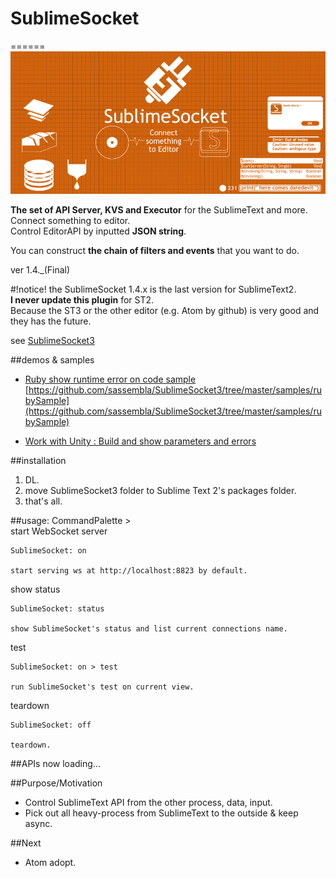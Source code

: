 # SublimeSocket
======
![SS](/main.png)

**The set of API Server, KVS and Executor** for the SublimeText and more.   
Connect something to editor.  
Control EditorAPI by inputted **JSON string**.  

You can construct **the chain of filters and events** that you want to do. 

ver 1.4._(Final)


#!notice!
the SublimeSocket 1.4.x is the last version for SublimeText2.  
**I never update this plugin** for ST2.  
Because the ST3 or the other editor (e.g. Atom by github) is very good and they has the future.  

see [SublimeSocket3](https://github.com/sassembla/SublimeSocket3)


##demos & samples
* [Ruby show runtime error on code sample](https://vimeo.com/88961966) 
	[https://github.com/sassembla/SublimeSocket3/tree/master/samples/rubySample](https://github.com/sassembla/SublimeSocket3/tree/master/samples/rubySample)
	
* [Work with Unity	:	Build and show parameters and errors](https://vimeo.com/71323225)  


##installation
1. DL.
2. move SublimeSocket3 folder to Sublime Text 2's packages folder.
3. that's all.


##usage: CommandPalette >  
start WebSocket server

	SublimeSocket: on
	
	start serving ws at http://localhost:8823 by default.

show status
	
	SublimeSocket: status
	
	show SublimeSocket's status and list current connections name.

test

	SublimeSocket: on > test
	
	run SublimeSocket's test on current view.
	
teardown

	SublimeSocket: off
	
	teardown.

##APIs
now loading...


##Purpose/Motivation
* Control SublimeText API from the other process, data, input.
* Pick out all heavy-process from SublimeText to the outside & keep async.


##Next
* Atom adopt.